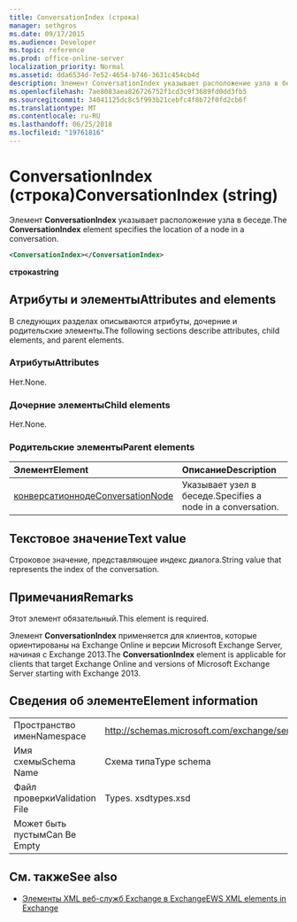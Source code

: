 ```yaml
---
title: ConversationIndex (строка)
manager: sethgros
ms.date: 09/17/2015
ms.audience: Developer
ms.topic: reference
ms.prod: office-online-server
localization_priority: Normal
ms.assetid: dda6534d-7e52-4654-b746-3631c454cb4d
description: Элемент ConversationIndex указывает расположение узла в беседе.
ms.openlocfilehash: 7ae8083aea826726752f1cd3c9f3689fd0dd3fb5
ms.sourcegitcommit: 34041125dc8c5f993b21cebfc4f8b72f0fd2cb6f
ms.translationtype: MT
ms.contentlocale: ru-RU
ms.lasthandoff: 06/25/2018
ms.locfileid: "19761816"
---
```

# <a name="conversationindex-string"></a><span data-ttu-id="19b1b-103">ConversationIndex (строка)</span><span class="sxs-lookup"><span data-stu-id="19b1b-103">ConversationIndex (string)</span></span>

<span data-ttu-id="19b1b-104">Элемент **ConversationIndex** указывает расположение узла в беседе.</span><span class="sxs-lookup"><span data-stu-id="19b1b-104">The **ConversationIndex** element specifies the location of a node in a conversation.</span></span> 
  
```XML
<ConversationIndex></ConversationIndex>
```

 <span data-ttu-id="19b1b-105">**строка**</span><span class="sxs-lookup"><span data-stu-id="19b1b-105">**string**</span></span>
## <a name="attributes-and-elements"></a><span data-ttu-id="19b1b-106">Атрибуты и элементы</span><span class="sxs-lookup"><span data-stu-id="19b1b-106">Attributes and elements</span></span>

<span data-ttu-id="19b1b-107">В следующих разделах описываются атрибуты, дочерние и родительские элементы.</span><span class="sxs-lookup"><span data-stu-id="19b1b-107">The following sections describe attributes, child elements, and parent elements.</span></span>
  
### <a name="attributes"></a><span data-ttu-id="19b1b-108">Атрибуты</span><span class="sxs-lookup"><span data-stu-id="19b1b-108">Attributes</span></span>

<span data-ttu-id="19b1b-109">Нет.</span><span class="sxs-lookup"><span data-stu-id="19b1b-109">None.</span></span>
  
### <a name="child-elements"></a><span data-ttu-id="19b1b-110">Дочерние элементы</span><span class="sxs-lookup"><span data-stu-id="19b1b-110">Child elements</span></span>

<span data-ttu-id="19b1b-111">Нет.</span><span class="sxs-lookup"><span data-stu-id="19b1b-111">None.</span></span>
  
### <a name="parent-elements"></a><span data-ttu-id="19b1b-112">Родительские элементы</span><span class="sxs-lookup"><span data-stu-id="19b1b-112">Parent elements</span></span>

|<span data-ttu-id="19b1b-113">**Элемент**</span><span class="sxs-lookup"><span data-stu-id="19b1b-113">**Element**</span></span>|<span data-ttu-id="19b1b-114">**Описание**</span><span class="sxs-lookup"><span data-stu-id="19b1b-114">**Description**</span></span>|
|:-----|:-----|
|[<span data-ttu-id="19b1b-115">конверсатионноде</span><span class="sxs-lookup"><span data-stu-id="19b1b-115">ConversationNode</span></span>](conversationnode.md) <br/> |<span data-ttu-id="19b1b-116">Указывает узел в беседе.</span><span class="sxs-lookup"><span data-stu-id="19b1b-116">Specifies a node in a conversation.</span></span>  <br/> |
   
## <a name="text-value"></a><span data-ttu-id="19b1b-117">Текстовое значение</span><span class="sxs-lookup"><span data-stu-id="19b1b-117">Text value</span></span>

<span data-ttu-id="19b1b-118">Строковое значение, представляющее индекс диалога.</span><span class="sxs-lookup"><span data-stu-id="19b1b-118">String value that represents the index of the conversation.</span></span>
  
## <a name="remarks"></a><span data-ttu-id="19b1b-119">Примечания</span><span class="sxs-lookup"><span data-stu-id="19b1b-119">Remarks</span></span>

<span data-ttu-id="19b1b-120">Этот элемент обязательный.</span><span class="sxs-lookup"><span data-stu-id="19b1b-120">This element is required.</span></span>
  
<span data-ttu-id="19b1b-121">Элемент **ConversationIndex** применяется для клиентов, которые ориентированы на Exchange Online и версии Microsoft Exchange Server, начиная с Exchange 2013.</span><span class="sxs-lookup"><span data-stu-id="19b1b-121">The **ConversationIndex** element is applicable for clients that target Exchange Online and versions of Microsoft Exchange Server starting with Exchange 2013.</span></span> 
  
## <a name="element-information"></a><span data-ttu-id="19b1b-122">Сведения об элементе</span><span class="sxs-lookup"><span data-stu-id="19b1b-122">Element information</span></span>

|||
|:-----|:-----|
|<span data-ttu-id="19b1b-123">Пространство имен</span><span class="sxs-lookup"><span data-stu-id="19b1b-123">Namespace</span></span>  <br/> |http://schemas.microsoft.com/exchange/services/2006/types  <br/> |
|<span data-ttu-id="19b1b-124">Имя схемы</span><span class="sxs-lookup"><span data-stu-id="19b1b-124">Schema Name</span></span>  <br/> |<span data-ttu-id="19b1b-125">Схема типа</span><span class="sxs-lookup"><span data-stu-id="19b1b-125">Type schema</span></span>  <br/> |
|<span data-ttu-id="19b1b-126">Файл проверки</span><span class="sxs-lookup"><span data-stu-id="19b1b-126">Validation File</span></span>  <br/> |<span data-ttu-id="19b1b-127">Types. xsd</span><span class="sxs-lookup"><span data-stu-id="19b1b-127">types.xsd</span></span>  <br/> |
|<span data-ttu-id="19b1b-128">Может быть пустым</span><span class="sxs-lookup"><span data-stu-id="19b1b-128">Can Be Empty</span></span>  <br/> ||
   
## <a name="see-also"></a><span data-ttu-id="19b1b-129">См. также</span><span class="sxs-lookup"><span data-stu-id="19b1b-129">See also</span></span>



- [<span data-ttu-id="19b1b-130">Элементы XML веб-служб Exchange в Exchange</span><span class="sxs-lookup"><span data-stu-id="19b1b-130">EWS XML elements in Exchange</span></span>](ews-xml-elements-in-exchange.md)

